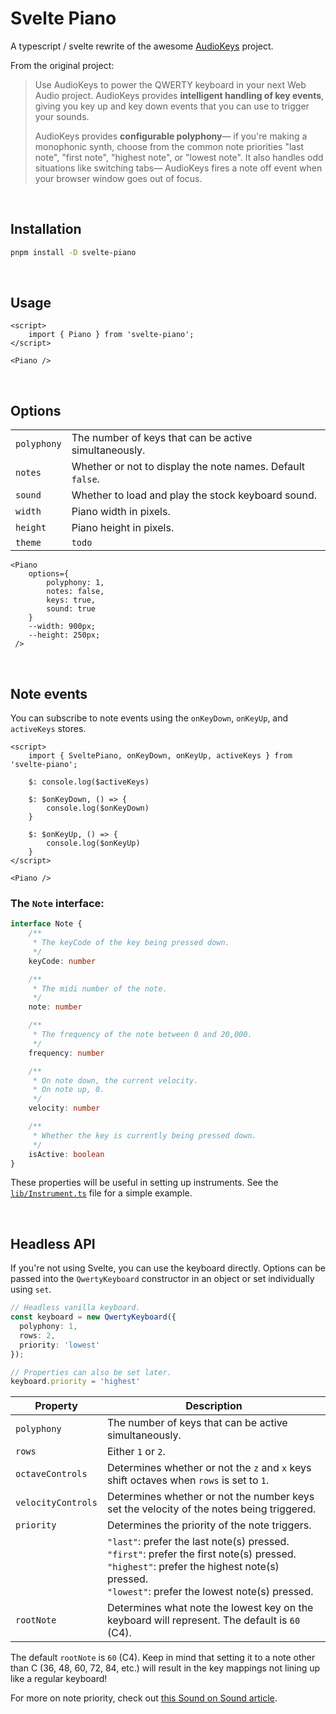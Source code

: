 # Svelte Piano

A typescript / svelte rewrite of the awesome [AudioKeys](https://github.com/kylestetz/AudioKeys) project.

From the original project:

> Use AudioKeys to power the QWERTY keyboard in your next Web Audio project. AudioKeys provides **intelligent handling of key events**, giving you key up and key down events that you can use to trigger your sounds.
>
> AudioKeys provides **configurable polyphony**— if you're making a monophonic synth, choose from the common note priorities "last note", "first note", "highest note", or "lowest note". It also handles odd situations like switching tabs— AudioKeys fires a note off event when your browser window goes out of focus.

<br>

## Installation

```bash
pnpm install -D svelte-piano
```

<br>

## Usage

```svelte
<script>
	import { Piano } from 'svelte-piano';
</script>

<Piano />
```

<br>

## Options


|             |                                                             |
|-------------|-------------------------------------------------------------|
| `polyphony` | The number of keys that can be active simultaneously.       |
| `notes`     | Whether or not to display the note names.  Default `false`. |
| `sound`     | Whether to load and play the stock keyboard sound.          |
| `width`     | Piano width in pixels.                                      |
| `height`    | Piano height in pixels.                                     |
| `theme`     | `todo`                                                      |

```svelte
<Piano
	options={
		polyphony: 1,
		notes: false,
		keys: true,
		sound: true
	}
	--width: 900px;
	--height: 250px;
 />
```

<br>

## Note events

You can subscribe to note events using the `onKeyDown`, `onKeyUp`, and `activeKeys` stores.

```svelte
<script>
	import { SveltePiano, onKeyDown, onKeyUp, activeKeys } from 'svelte-piano';

	$: console.log($activeKeys)

	$: $onKeyDown, () => {
		console.log($onKeyDown)
	}

	$: $onKeyUp, () => {
		console.log($onKeyUp)
	}
</script>

<Piano />
```

### The `Note` interface:

```typescript
interface Note {
	/**
	 * The keyCode of the key being pressed down.
	 */
	keyCode: number

	/**
	 * The midi number of the note.
	 */
	note: number

	/**
	 * The frequency of the note between 0 and 20,000.
	 */
	frequency: number

	/**
	 * On note down, the current velocity.
	 * On note up, 0.
	 */
	velocity: number

	/**
	 * Whether the key is currently being pressed down.
	 */
	isActive: boolean
}
```

These properties will be useful in setting up instruments. See the [`lib/Instrument.ts`](https://github.com/fractalhq/svelte-piano/blob/main/src/lib/Instrument.ts) file for a simple example.

<br>

## Headless API

If you're not using Svelte, you can use the keyboard directly. Options can be passed into the `QwertyKeyboard` constructor in an object or set individually using `set`.

```ts
// Headless vanilla keyboard.
const keyboard = new QwertyKeyboard({
  polyphony: 1,
  rows: 2,
  priority: 'lowest'
});

// Properties can also be set later.
keyboard.priority = 'highest'
```

| Property           | Description                                                                                                                                                                                            |
|--------------------|--------------------------------------------------------------------------------------------------------------------------------------------------------------------------------------------------------|
| `polyphony`        | The number of keys that can be active simultaneously.                                                                                                                                                  |
| `rows`             | Either `1` or `2`.                                                                                                                                                                                     |
| `octaveControls`   | Determines whether or not the `z` and `x` keys shift octaves when `rows` is set to `1`.                                                                                                                |
| `velocityControls` | Determines whether or not the number keys set the velocity of the notes being triggered.                                                                                                               |
| `priority`         | Determines the priority of the note triggers.                                                                                                                                                          |
|                    | `"last"`: prefer the last note(s) pressed. <br> `"first"`: prefer the first note(s) pressed. <br> `"highest"`: prefer the highest note(s) pressed. <br> `"lowest"`: prefer the lowest note(s) pressed. |
| `rootNote`         | Determines what note the lowest key on the keyboard will represent. The default is `60` (C4).                                                                                                          |

The default `rootNote` is `60` (C4). Keep in mind that setting it to a note other than C (36, 48, 60, 72, 84, etc.) will result in the key mappings not lining up like a regular keyboard!

For more on note priority, check out [this Sound on Sound article](https://web.archive.org/web/20150913012148/http://www.soundonsound.com/sos/oct00/articles/synthsec.htm).

